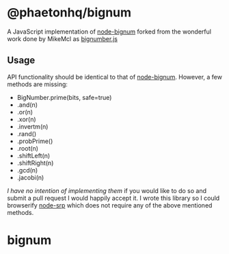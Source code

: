 # @phaetonhq/bignum #

A JavaScript implementation of [node-bignum](https://github.com/justmoon/node-bignum) forked from the wonderful work done by MikeMcl as [bignumber.js](https://github.com/MikeMcl/bignumber.js)

## Usage
API functionality should be identical to that of [node-bignum](https://github.com/justmoon/node-bignum). However, a few methods are missing:
* BigNumber.prime(bits, safe=true)
* .and(n)
* .or(n)
* .xor(n)
* .invertm(n)
* .rand()
* .probPrime()
* .root(n)
* .shiftLeft(n)
* .shiftRight(n)
* .gcd(n)
* .jacobi(n)

*I have no intention of implementing them* if you would like to do so and submit a pull request I would happily accept it. I wrote this library so I could browserify [node-srp](https://github.com/mozilla/node-srp) which does not require any of the above mentioned methods.
# bignum
